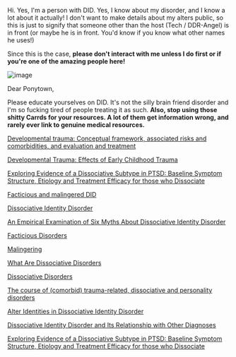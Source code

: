 Hi. Yes, I'm a person with DID. Yes, I know about my disorder, and I know a lot about it actually! I don't want to make details about my alters public, so this is just to signify that someone other than the host (Tech / DDR-Angel) is in front (or maybe he is in front. You'd know if you know what other names he uses!)

Since this is the case, **please don't interact with me unless I do first or if you're one of the amazing people here!**

![image](https://github.com/user-attachments/assets/aa1a94d7-26e3-40b0-8662-926fe618d7c2)


Dear Ponytown,

Please educate yourselves on DID. It's not the silly brain friend disorder and I'm so fucking tired of people treating it as such. **Also, stop using those shitty Carrds for your resources. A lot of them get information wrong, and rarely ever link to genuine medical resources.**

[Developmental trauma: Conceptual framework, associated risks and comorbidities, and evaluation and treatment](https://pmc.ncbi.nlm.nih.gov/articles/PMC9352895/#:~:text=Investigations%20of%20individuals%20with%20DTD,to%20family%20and%20community%20violence)

[Developmental Trauma: Effects of Early Childhood Trauma](https://www.researchgate.net/publication/348168332_Developmental_Trauma_Effects_of_Early_Childhood_Trauma)

[Exploring Evidence of a Dissociative Subtype in PTSD: Baseline Symptom Structure, Etiology and Treatment Efficacy for those who Dissociate](https://pmc.ncbi.nlm.nih.gov/articles/PMC5918299/)

[Facticious and malingered DID](https://did-research.org/controversy/malingering/pseudogenic)

[Dissociative Identity Disorder](https://www.ncbi.nlm.nih.gov/books/NBK568768/)

[An Empirical Examination of Six Myths About Dissociative Identity Disorder](https://pmc.ncbi.nlm.nih.gov/articles/PMC4959824)

[Facticious Disorders](https://www.webmd.com/mental-health/factitious-disorders)

[Malingering](https://www.ncbi.nlm.nih.gov/books/NBK507837/)

[What Are Dissociative Disorders](https://www.psychiatry.org/patients-families/dissociative-disorders/what-are-dissociative-disorders)

[Dissociative Disorders](https://www.nami.org/About-Mental-Illness/Mental-Health-Conditions/Dissociative-Disorders)

[The course of (comorbid) trauma-related, dissociative and personality disorders](https://pmc.ncbi.nlm.nih.gov/articles/PMC7241467/)

[Alter Identities in Dissociative Identity Disorder](https://traumadissociation.com/alters)

[Dissociative Identity Disorder and Its Relationship with Other Diagnoses](https://www.researchgate.net/publication/385284895_Dissociative_Identity_Disorder_and_Its_Relationship_with_Other_Diagnoses)

[Exploring Evidence of a Dissociative Subtype in PTSD: Baseline Symptom Structure, Etiology and Treatment Efficacy for those who Dissociate](https://pmc.ncbi.nlm.nih.gov/articles/PMC5918299/)

